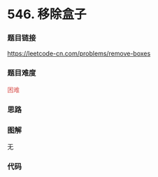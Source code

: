 # 546. 移除盒子

### 题目链接

https://leetcode-cn.com/problems/remove-boxes

### 题目难度

<font color=#D9534F>困难</font>

### 思路



### 图解

无

### 代码

```python
```